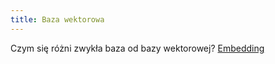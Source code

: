 ```yaml
---
title: Baza wektorowa
---
```

Czym się różni zwykła baza od bazy wektorowej?
[Embedding](notes/embedding.md)
